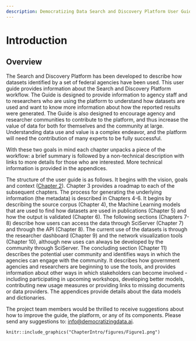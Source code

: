 ```yaml
---
description: Democratizing Data Search and Discovery Platform User Guide
---
```


# Introduction

## Overview <a href="#sec-1-1" id="sec-1-1"></a>

The Search and Discovery Platform has been developed to describe how datasets identified by a set of federal agencies have been used. This user guide provides information about the Search and Discovery Platform workflow. The Guide is designed to provide information to agency staff and to researchers who are using the platform to understand how datasets are used and want to know more information about how the reported results were generated. The Guide is also designed to encourage agency and researcher communities to contribute to the platform, and thus increase the value of data for both for themselves and the community at large. Understanding data use and value is a complex endeavor, and the platform will need the contribution of many experts to be fully successful.&#x20;



With these two goals in mind each chapter unpacks a piece of the workflow: a brief summary is followed by a non-technical description with links to more details for those who are interested. More technical information is provided in the appendices.&#x20;



The structure of the user guide is as follows. It begins with the vision, goals and context ([Chapter 2](02-ChapterWeb.Rmd)). Chapter 3 provides a roadmap to each of the subsequent chapters. The process for generating the underlying information (the metadata) is described in Chapters 4-6. It begins by describing the source corpus (Chapter 4), the Machine Learning models that are used to find how datasets are used in publications (Chapter 5) and how the output is validated (Chapter 6). The following sections (Chapters 7-8) describe how users can access the data through SciServer (Chapter 7) and through the API (Chapter 8). The current use of the datasets is through the researcher dashboard (Chapter 9) and the network visualization tools (Chapter 10), although new uses can always be developed by the community through SciServer. The concluding section (Chapter 11) describes the potential user community and identifies ways in which the agencies can engage with the community. It describes how government agencies and researchers are beginning to use the tools, and provides information about other ways in which stakeholders can become involved - including participating in upcoming workshops, developing better models, contributing new usage measures or providing links to missing documents or data providers. The appendices provide details about the data models and dictionaries.&#x20;



The project team members would be thrilled to receive suggestions about how to improve the guide, the platform, or any of its components. Please send any suggestions to: info@democratizingdata.ai.

```{r
knitr::include_graphics("ChapterIntro/figures/Figure1.png")
```

